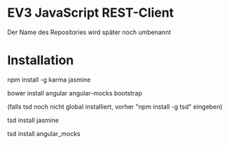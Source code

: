 # EV3 JavaScript REST-Client #
Der Name des Repositories wird später noch umbenannt



# Installation #

npm install -g karma jasmine

bower install angular angular-mocks bootstrap

(falls tsd noch nicht global installiert, vorher "npm install -g tsd" eingeben)

tsd install jasmine

tsd install angular_mocks

